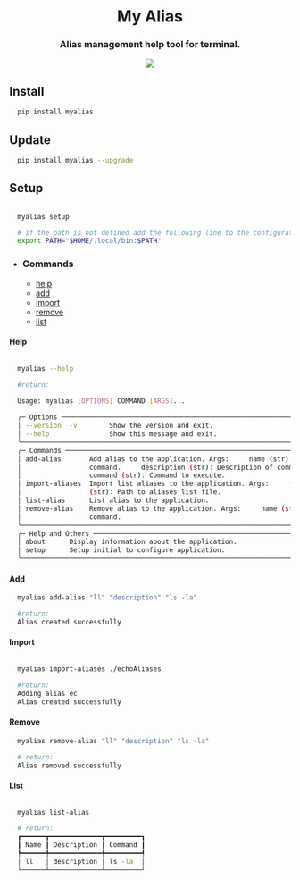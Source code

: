 <h1 align="center">My Alias</h1>

<h3 align="center">Alias management help tool for terminal.</h3>

<p align="center">
  <image src="https://github.com/thiagomeloo/myalias/blob/main/screenshots/about.png">
</p>

## Install

```bash
  pip install myalias
```

## Update

```bash
  pip install myalias --upgrade
```

## Setup

```bash

  myalias setup

  # if the path is not defined add the following line to the configuration file
  export PATH="$HOME/.local/bin:$PATH"
```

- ### Commands

  - [help](#help)
  - [add](#add)
  - [import](#import)
  - [remove](#remove)
  - [list](#list)

#### Help

```bash

  myalias --help

  #return: 

  Usage: myalias [OPTIONS] COMMAND [ARGS]...                                          
                                                                                      
  ╭─ Options ─────────────────────────────────────────────────────────────────────────╮
  │ --version  -v        Show the version and exit.                                   │
  │ --help               Show this message and exit.                                  │
  ╰───────────────────────────────────────────────────────────────────────────────────╯
  ╭─ Commands ────────────────────────────────────────────────────────────────────────╮
  │ add-alias       Add alias to the application. Args:     name (str): Name of       │
  │                 command.     description (str): Description of command.           │
  │                 command (str): Command to execute.                                │
  │ import-aliases  Import list aliases to the application. Args:     file_path       │
  │                 (str): Path to aliases list file.                                 │
  │ list-alias      List alias to the application.                                    │
  │ remove-alias    Remove alias to the application. Args:     name (str): Name of    │
  │                 command.                                                          │
  ╰───────────────────────────────────────────────────────────────────────────────────╯
  ╭─ Help and Others ─────────────────────────────────────────────────────────────────╮
  │ about      Display information about the application.                             │
  │ setup      Setup initial to configure application.                                │
  ╰───────────────────────────────────────────────────────────────────────────────────╯
```

#### Add

```bash
  myalias add-alias "ll" "description" "ls -la"

  #return:
  Alias created successfully
```

#### Import

```bash

  myalias import-aliases ./echoAliases

  #return:
  Adding alias ec
  Alias created successfully

```

#### Remove

```bash
  myalias remove-alias "ll" "description" "ls -la"

  # return:
  Alias removed successfully

```

#### List

```bash

  myalias list-alias

  # return:
  ┏━━━━━━┳━━━━━━━━━━━━━┳━━━━━━━━━┓
  ┃ Name ┃ Description ┃ Command ┃
  ┡━━━━━━╇━━━━━━━━━━━━━╇━━━━━━━━━┩
  │ ll   │ description │ ls -la  │
  └──────┴─────────────┴─────────┘


```
